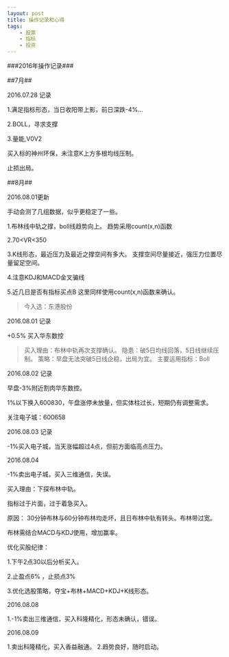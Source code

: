 ```yaml
---
layout: post
title: 操作记录和心得
tags:
    - 股票
    - 指标
    - 投资
---
```


>
###2016年操作记录###

>
>
##7月##

2016.07.28 记录

>
1.满足指标形态，当日收阳带上影，前日深跌-4%...

>
2.BOLL，寻求支撑

>
3.量能,V0<V1>V2
>
买入标的神州环保，未注意K上方多根均线压制。
>
止损出局。

##8月##

2016.08.01更新
>
手动会测了几组数据，似乎更稳定了一些。
>
1.布林线中轨之撑，boll线趋势向上。
  趋势采用count(x,n)函数
>
2.70<VR<350
>
3.K线形态，最近压力及最近之撑空间有多大。
支撑空间尽量接近，强压力位置尽量留足空间。
>
4.注意KDJ和MACD金叉骗线 
>
5.近几日是否有指标买点B 
这里同样使用count(x,n)函数来确认。


>今入选：东港股份


2016.08.01 记录

>
+0.5% 买入华东数控
>买入理由：布林中轨再次支撑确认。
>隐患：破5日均线回落，5日线继续压制。
>策略：早盘无法突破5日线企稳，出局为宜。
>主要运用指标：Boll


2016.08.02 记录

>
早盘-3%附近割肉华东数控。
>
1%以下换入600830，午盘涨停未放量，但实体柱过长，短期仍有调整需求。
>
关注电子城：600658



2016.08.03 记录

>
-1%买入电子城，当天涨幅超过4点，但前方面临高点压力。


2016.08.04

>
-1%卖出电子城，买入三维通信，失误。
>
买入理由：下探布林中轨。
>
指标过于片面，过于着急买入。
>
原因：
30分钟布林与60分钟布林均走坏，且日布林中轨有转头。布林带过宽。
>
布林需结合MACD与KDJ使用，增加赢率。

>
优化买股纪律：
>
1.下午2点30以后分析买入。
>
2.止盈点6% ，止损点3%
>
3.优化选股策略，夺宝+布林+MACD+KDJ+K线形态。


2016.08.08

>
1.-1%卖出三维通信，买入科隆精化，形态未确认，错误。

2016.08.09

>
1.卖出科隆精化，买入香益融通。
2.趋势良好，随时启动。











